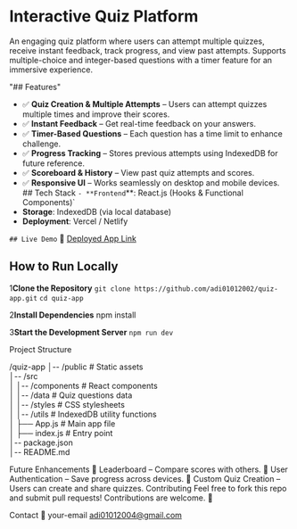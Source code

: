 <!-- <!-- - [@vitejs/plugin-react](https://github.com/vitejs/vite-plugin-react/blob/main/packages/plugin-react/README.md) uses [Babel](https://babeljs.io/) for Fast Refresh
- [@vitejs/plugin-react-swc](https://github.com/vitejs/vite-plugin-react-swc) uses [SWC](https://swc.rs/) for Fast Refresh -->

# Interactive Quiz Platform

An engaging quiz platform where users can attempt multiple quizzes, receive instant feedback, track progress, and view past attempts. Supports multiple-choice and integer-based questions with a timer feature for an immersive experience.

"## Features"
- ✅ **Quiz Creation & Multiple Attempts** – Users can attempt quizzes multiple times and improve their scores.
- ✅ **Instant Feedback** – Get real-time feedback on your answers.
- ✅ **Timer-Based Questions** – Each question has a time limit to enhance challenge.
- ✅ **Progress Tracking** – Stores previous attempts using IndexedDB for future reference.
- ✅ **Scoreboard & History** – View past quiz attempts and scores.
- ✅ **Responsive UI** – Works seamlessly on desktop and mobile devices.
`
`## Tech Stack
`- **Frontend`**: React.js (Hooks & Functional Components)`
- **Storage**: IndexedDB (via local database)
- **Deployment**: Vercel / Netlify

`## Live Demo`
🔗 [Deployed App Link](https://quiz-creato.netlify.app/)

## How to Run Locally
1**Clone the Repository**
   ```git clone https://github.com/adi01012002/quiz-app.git```
   ```cd quiz-app```

2**Install Dependencies**
   npm install

3**Start the Development Server**
```npm run dev ```


Project Structure

/quiz-app
│-- /public        # Static assets  
│-- /src  
│   │-- /components  # React components  
│   │-- /data        # Quiz questions data  
│   │-- /styles      # CSS stylesheets  
│   │-- /utils       # IndexedDB utility functions  
│   ├── App.js       # Main app file  
│   ├── index.js     # Entry point  
│-- package.json  
│-- README.md  


Future Enhancements
🚀 Leaderboard – Compare scores with others.
🚀 User Authentication – Save progress across devices.
🚀 Custom Quiz Creation – Users can create and share quizzes.
Contributing
Feel free to fork this repo and submit pull requests! Contributions are welcome. 🎉

Contact
📧 your-email adi01012004@gmail.com
